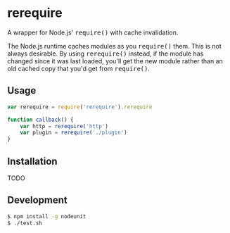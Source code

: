 # rerequire

A wrapper for Node.js' <tt>require()</tt> with cache invalidation.

The Node.js runtime caches modules as you <tt>require()</tt> them. This is not always desirable. By using <tt>rerequire()</tt> instead, if the module has changed since it was last loaded, you'll get the new module rather than an old cached copy that you'd get from <tt>require()</tt>.

## Usage

```js
var rerequire = require('rerequire').rerequire

function callback() {
	var http = rerequire('http')
	var plugin = rerequire('./plugin')
}
```

## Installation

TODO

## Development

```sh
$ npm install -g nodeunit
$ ./test.sh
```
